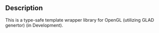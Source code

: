 ## Description

This is a type-safe template wrapper library for OpenGL (utilizing GLAD genertor) (in Development).




